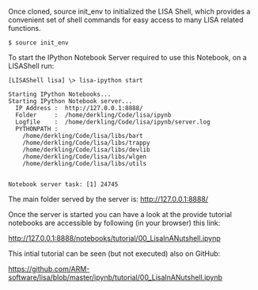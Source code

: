 Once cloned, source init_env to initialized the LISA Shell, which provides
a convenient set of shell commands for easy access to many LISA related
functions.

```shell
$ source init_env
```

To start the IPython Notebook Server required to use this Notebook, on a
LISAShell run:

```shell
[LISAShell lisa] \> lisa-ipython start

Starting IPython Notebooks...
Starting IPython Notebook server...
  IP Address :  http://127.0.0.1:8888/
  Folder     :  /home/derkling/Code/lisa/ipynb
  Logfile    :  /home/derkling/Code/lisa/ipynb/server.log
  PYTHONPATH : 
    /home/derkling/Code/lisa/libs/bart
    /home/derkling/Code/lisa/libs/trappy
    /home/derkling/Code/lisa/libs/devlib
    /home/derkling/Code/lisa/libs/wlgen
    /home/derkling/Code/lisa/libs/utils


Notebook server task: [1] 24745
```

The main folder served by the server is:
  http://127.0.0.1:8888/
  
Once the server is started you can have a look at the provide tutorial notebooks
are accessible by following (in your browser) this link:

  http://127.0.0.1:8888/notebooks/tutorial/00_LisaInANutshell.ipynp

This intial tutorial can be seen (but not executed) also on GitHub:

  https://github.com/ARM-software/lisa/blob/master/ipynb/tutorial/00_LisaInANutshell.ipynb
